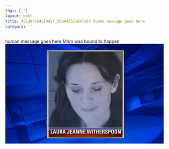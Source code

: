 ```yaml
---
tags: ['']
layout: post
title: 451303254914427_556642511047167 human message goes here
category: ''
---
```

human message goes here
Mhm was bound to happen
![451303254914427_556642511047167](/uploads/2013-4-22-451303254914427_556642511047167-human-message-goes-here.jpg)
